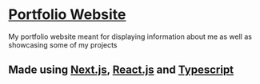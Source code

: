 # [Portfolio Website](https://valdis.me)
My portfolio website meant for displaying information about me as well as showcasing some of my projects
<br>
## Made using [Next.js](https://nextjs.org/), [React.js](https://reactjs.org/) and [Typescript](https://www.typescriptlang.org/)
